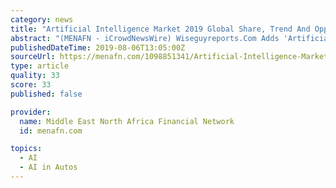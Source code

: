```yaml
---
category: news
title: "Artificial Intelligence Market 2019 Global Share, Trend And Opportunities Forecast To 2024"
abstract: "(MENAFN - iCrowdNewsWire) Wiseguyreports.Com Adds 'Artificial Intelligence -Market ... AI safety and explainability with Uber's self-driving car fatality, or questions about authenticity and ..."
publishedDateTime: 2019-08-06T13:05:00Z
sourceUrl: https://menafn.com/1098851341/Artificial-Intelligence-Market-2019-Global-Share-Trend-And-Opportunities-Forecast-To-2024?src=Rss
type: article
quality: 33
score: 33
published: false

provider:
  name: Middle East North Africa Financial Network
  id: menafn.com

topics:
  - AI
  - AI in Autos
---
```

